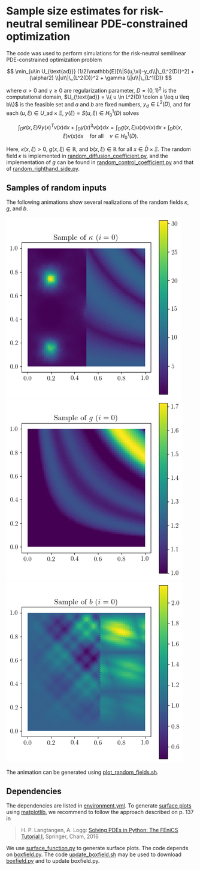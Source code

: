 # Sample size estimates for risk-neutral semilinear PDE-constrained optimization

The code was used to perform simulations for the risk-neutral semilinear PDE-constrained optimization problem

$$
\min_{u\in U_{\text{ad}}} (1/2)\mathbb{E}[\\|S(u,\xi)-y_d\\|\_{L^2(D)}^2]  + (\alpha/2) \\|u\\|\_{L^2(D)}^2 + \gamma \\|u\\|\_{L^1(D)}
$$


where $\alpha > 0$ and 
$\gamma \geq 0$ are regularization parameter, 
$D = (0,1)^2$ is the computational domain, 
$U_{\text{ad}} = \\{ u \in L^2(D) \colon a \leq u \leq b\\}$ is the feasible set and 
$a$ and 
$b$ are fixed numbers, 
$y_d \in L^2(D)$, and for each 
$(u,\xi) \in U\_{\text{ad}} \times \Xi$, 
$y(\xi) = S(u,\xi) \in H_0^1(D)$ solves

$$
\int_{D} \kappa(x,\xi) \nabla y(x)^T v(x) \text{d} x +  \int_{D} y(x)^3 v(x) \text{d} x = \int_{D} g(x,\xi) u(x) v(x) \text{d}  x + \int_{D} b(x,\xi) v(x) \text{d} x \quad \text{for all} \quad v \in H_0^1(D).
$$

Here, $\kappa(x,\xi) > 0$,
$g(x,\xi) \in \mathbb{R}$,
and $b(x,\xi) \in \mathbb{R}$
for all $x \in \bar{D} \times \Xi$. 
The random field $\kappa$ is implemented in [random_diffusion_coefficient.py](random_fields/random_diffusion_coefficient.py), and the implementation of $g$ can be found in [random_control_coefficient.py](random_fields/random_control_coefficient.py) and that of [random_righthand_side.py](random_fields/random_righthand_side.py).

## Samples of random inputs

The following animations show several realizations of the random fields 
$\kappa$, 
$g$, and 
$b$.

![](random_fields/output/random_diffusion_coefficient.gif)
![](random_fields/output/random_g.gif)
![](random_fields/output/random_rhs.gif)

The animation can be generated using [plot_random_fields.sh](random_fields/plot_random_fields.sh).


## Dependencies

The dependencies are listed in [environment.yml](../../environment.yml). To generate [surface plots](https://matplotlib.org/stable/gallery/mplot3d/surface3d.html) using [matplotlib](https://matplotlib.org/), we recommend to follow the approach described on p. 137 in

> H. P. Langtangen, A. Logg: [Solving PDEs in Python: The FEniCS Tutorial I](https://link.springer.com/book/10.1007/978-3-319-52462-7), Springer, Cham, 2016

We use [surface_function.py](../../stats/surface_function.py) to generate surface plots. The code depends on [boxfield.py](https://github.com/hplgit/fenics-tutorial/blob/master/src/vol1/python/boxfield.py). The code [update_boxfield.sh](../../stats/update_boxfield.sh) may be used to download [boxfield.py](https://github.com/hplgit/fenics-tutorial/blob/master/src/vol1/python/boxfield.py) and to update boxfield.py.
